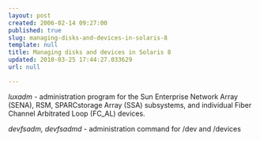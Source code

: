 ```yaml
---
layout: post
created: 2006-02-14 09:27:00
published: true
slug: managing-disks-and-devices-in-solaris-8
template: null
title: Managing disks and devices in Solaris 8
updated: 2010-03-25 17:44:27.033629
url: null

---
```


*luxadm* - administration program for the Sun Enterprise  Network Array (SENA), RSM, SPARCstorage Array (SSA) subsystems, and individual Fiber Channel Arbitrated Loop (FC_AL) devices.

*devfsadm, devfsadmd* - administration command  for  /dev  and /devices



